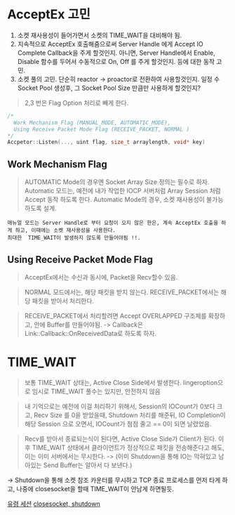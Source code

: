 # AcceptEx 고민

1. 소켓 재사용성이 들어가면서 소켓의 TIME_WAIT을 대비해야 됨.
2. 지속적으로 AcceptEx 호출해줌으로써 Server Handle 에게 Accept IO Complete Callback을 주게 할것인지. 아니면, Server Handle에서 Enable, Disable 함수를 두어서 수동적으로 On, Off 를 주게 할것인지. 등에 대한 동작 고민.
3. 소켓 풀의 고민. 단순히 reactor -> proactor로 전환하여 사용할것인지. 일정 수 Socket Pool 생성후, 그 Socket Pool Size 만큼만 사용하게 할것인지?

> 2,3 번은 Flag Option 처리로 빼게 한다.

```cpp
/*
  Work Mechanism Flag (MANUAL_MODE, AUTOMATIC_MODE),
  Using Receive Packet Mode Flag (RECEIVE_PACKET, NORMAL )
*/
Accpetor::Listen(..., uint flag, size_t arraylength, void* key)  
```

## Work Mechanism Flag

> AUTOMATIC Mode의 경우엔 Socket Array Size 정의는 필수로 하자. Automatic 모드는, 예전에 내가 작업한 IOCP 서버처럼 Array Session 처럼 Accept 동작
하도록 한다. Automatic Mode의 경우, 소켓 재사용성이 불가능하도록 설계.

```
매뉴얼 모드는 Server Handle로 부터 요청이 오지 않은 한은, 계속 AcceptEx 호출을 하게 하고, 이때에는 소켓 재사용성을 사용한다. 
최대한  TIME_WAIT이 발생하지 않도록 만들어야됨 !!.
```

## Using Receive Packet Mode Flag

> AcceptEx에서는 수신과 동시에, Packet을 Recv할수 있음. 


> NORMAL 모드에서는, 해당 패킷을 받지 않는다. RECEIVE_PACKET에서는 해당 패킷을 받아서 처리한다.


> RECEIVE_PACKET에서 처리할려면 Accept OVERLAPPED 구조체를 확장하고, 안에 Buffer를 만들어야됨. -> Callback은 Link::Callback::OnReceivedData로 하도록 하자.


# TIME_WAIT 

> 보통 TIME_WAIT 상태는, Active Close Side에서 발생한다. lingeroption으로 임시로 TIME_WAIT 풀수는 있지만, 안전하지 않음

> 내 기억으로는 예전에 이걸 처리하기 위해서, Session의 IOCount가 0보다 크고, Recv Size 를 0을 받았을때, Shutdown 처리를 해준뒤, IO Completion이 해당 Session 으로 오면서, IOCount가 점점 줄고 == 0이 되면 날렸었음.

> Recv를 받아서 종료되는식이 된다면, Active Close Side가 Client가 된다. 이후 TIME_WAIT 상태에서 클라이언트가 정상적으로 패킷을 전송해준다고 해도, 이는 이미 서버에서는 무시한다. -> (이미 Shutdown을 통해 IO는 막혀있고 남아있는 Send Buffer는 알아서 다 보낸다.)

-> Shutdown을 통해 소켓 참조 카운터를 무시하고 TCP 종료 프로세스를 먼저 타게 하고, 나중에 closesocket을 할때 TIME_WAIT이 안남게 하면될듯.

[유령 세션](https://ozt88.tistory.com/19)
[closesocket, shutdown](https://pencil1031.tistory.com/95)
